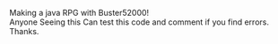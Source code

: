 Making a java RPG with Buster52000!   
Anyone Seeing this Can test this code and comment if you find errors. Thanks.

